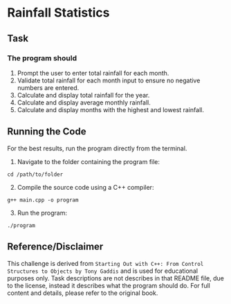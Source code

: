 # Rainfall Statistics

## Task

### The program should
1. Prompt the user to enter total rainfall for each month.
2. Validate total rainfall for each month input to ensure no negative numbers are entered.
3. Calculate and display total rainfall for the year.
4. Calculate and display average monthly rainfall.
5. Calculate and display months with the highest and lowest rainfall.

## Running the Code
For the best results, run the program directly from the terminal.

1. Navigate to the folder containing the program file:
```
cd /path/to/folder
```
2. Compile the source code using a C++ compiler:
```
g++ main.cpp -o program
```
3. Run the program:
```
./program
```

## Reference/Disclaimer
This challenge is derived from `Starting Out with C++: From Control Structures to Objects by Tony Gaddis` and is used for educational purposes only. Task descriptions are not describes in that README file, due to the license, instead it describes what the program should do. For full content and details, please refer to the original book.
